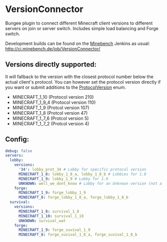 # VersionConnector
Bungee plugin to connect different Minecraft client versions to different servers on join or server switch. Includes simple load balancing and Forge switch.

Development builds can be found on the [Minebench](https://www.minebench.de) Jenkins as usual: http://ci.minebench.de/job/VersionConnector/

## Versions directly supported:

It will fallback to the version with the closest protocol number below the actual client's protocol. You can however set the protocol version directly if you want or submit additions to the [ProtocolVersion](https://github.com/Minebench/VersionConnector/blob/master/src/main/java/de/themoep/versionconnector/ProtocolVersion.java) enum.

- MINECRAFT_1_10 (Protocol version 210)
- MINECRAFT_1_9_4 (Protocol version 110)
- MINECRAFT_1_9 (Protcol version 107)
- MINECRAFT_1_8 (Protcol version 47)
- MINECRAFT_1_7_6 (Protcol version 5)
- MINECRAFT_1_7_2 (Protcol version 4)

## Config:

``` yaml
debug: false
servers:
  lobby:
    versions:
      '34': lobby_prot_34 # Lobby for specific protocol version
      MINECRAFT_1_8: lobby_1_8_a, lobby_1_8_b # Lobbies for 1.8
      MINECRAFT_1_9: lobby_1_9 # Lobby for 1.9
      UNKNOWN: well_we_dont_know # Lobby for an Unknown version (not a fallback if no config for version was found!)
    forge:
      MINECRAFT_1_9: forge_lobby_1_9
      MINECRAFT_8: forge_lobby_1_8_a, forge_lobby_1_8_b
  survival:
    versions:
      MINECRAFT_1_8: survival_1_8
      MINECRAFT_1_10: survival_1_10
      UNKNOWN: survival_wat
    forge:
      MINECRAFT_1_9: forge_suvival_1_9
      MINECRAFT_8: forge_suvival_1_8_a, forge_suvival_1_8_b
```
